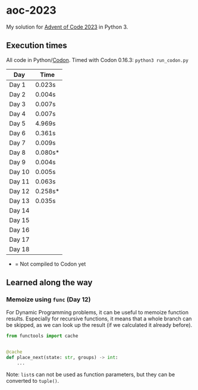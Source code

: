 # aoc-2023

My solution for [Advent of Code 2023](https://adventofcode.com/2023) in Python 3.

## Execution times

All code in Python/[Codon](https://docs.exaloop.io/codon).
Timed with Codon 0.16.3: `python3 run_codon.py`

| Day    | Time    |
|--------|---------|
| Day 1  | 0.023s  |
| Day 2  | 0.004s  |
| Day 3  | 0.007s  |
| Day 4  | 0.007s  |
| Day 5  | 4.969s  |
| Day 6  | 0.361s  |
| Day 7  | 0.009s  |
| Day 8  | 0.080s* |
| Day 9  | 0.004s  |
| Day 10 | 0.005s  |
| Day 11 | 0.063s  |
| Day 12 | 0.258s* |
| Day 13 | 0.035s  |
| Day 14 |         |
| Day 15 |         |
| Day 16 |         |
| Day 17 |         |
| Day 18 |         |

* = Not compiled to Codon yet

## Learned along the way

### Memoize using `func` (Day 12)

For Dynamic Programming problems, it can be useful to memoize function results.
Especially for recursive functions, it means that a whole branch can be skipped, as we can look up the result (if we
calculated it already before).

```python
from functools import cache


@cache
def place_next(state: str, groups) -> int:
    ...
```

Note: `list`s can not be used as function parameters, but they can be converted to `tuple()`.


